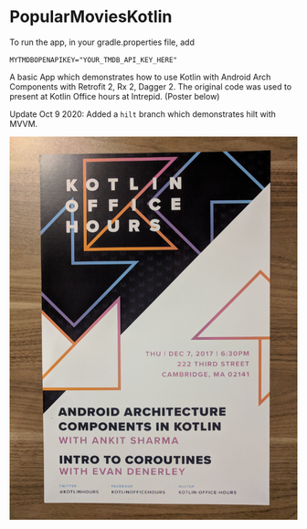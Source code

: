 # PopularMoviesKotlin
To run the app, in your gradle.properties file, add

```
MYTMDBOPENAPIKEY="YOUR_TMDB_API_KEY_HERE"
```
A basic App which demonstrates how to use Kotlin with Android Arch Components with Retrofit 2, Rx 2, Dagger 2. The original code was used to present at Kotlin Office hours at Intrepid. (Poster below)

Update Oct 9 2020: Added a `hilt` branch which demonstrates hilt with MVVM.

![Talk Poster](PosterTalk.jpg)
